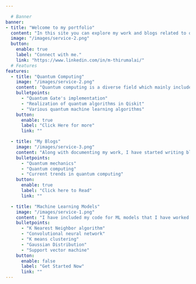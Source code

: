 ```yaml
---

  # Banner
banner:
- title: "Welcome to my portfolio"
  content: "In this site you can explore my work and blogs related to quantum computing, predominantly in     quantum machine learning, algorithm and cryptography."
  image: "/images/service-2.png"
  button:
    enable: true
    label: "Connect with me."
    link: "https://www.linkedin.com/in/m-thirumalai/"
  # Features
features:
  - title: "Quantum Computing"
    image: "/images/service-2.png"
    content: "Quantum computing is a diverse field which mainly included quantum machine learning, quantum algorithms, post quantum cryptography. Here I have included my work on these areas. Below are my current work in these areas."
    bulletpoints:
      - "Quantum Gate's implementation"
      - "Realization of quantum algorithms in Qiskit"
      - "Various quantum machine learning algorithms"
    button:
      enable: true
      label: "Click Here for more"
      link: ""

  - title: "My Blogs"
    image: "/images/service-3.png"
    content: "Along with documenting my work, I have started writing blogs on quantum computing. I write blogs majorly in the below areas"
    bulletpoints:
      - "Quantum mechanics"
      - "Quantum computing"
      - "Current trends in quantum computing"
    button:
      enable: true
      label: "Click here to Read"
      link: "" 

  - title: "Machine Learning Models"
    image: "/images/service-1.png"
    content: "I have included my code for ML models that I have worked on during my ML course at IIT, Jodhpur. Below are the algorithms that I have used. Check out my work for code."
    bulletpoints:
      - "K Nearest Neighbor algorithm"
      - "Convolutional neural network"
      - "K means clustering"
      - "Gaussian Distribution"
      - "Support vector machine"
    button:
      enable: false
      label: "Get Started Now"
      link: ""
---
```

